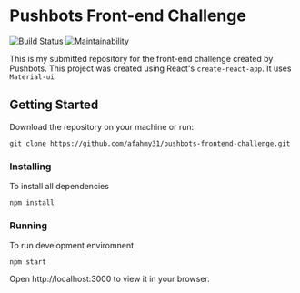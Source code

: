 # Pushbots Front-end Challenge

[![Build Status](https://scrutinizer-ci.com/g/afahmy31/pushbots-frontend-challenge/badges/build.png?b=master)](https://scrutinizer-ci.com/g/afahmy31/pushbots-frontend-challenge/build-status/master)
[![Maintainability](https://api.codeclimate.com/v1/badges/a99a88d28ad37a79dbf6/maintainability)](https://codeclimate.com/github/codeclimate/codeclimate/maintainability)

This is my submitted repository for the front-end challenge created by Pushbots.
This project was created using React's `create-react-app`. It uses `Material-ui`

## Getting Started

Download the repository on your machine or run:

```
git clone https://github.com/afahmy31/pushbots-frontend-challenge.git
```

### Installing

To install all dependencies

```
npm install
```

### Running

To run development enviromnent

```
npm start
```
Open http://localhost:3000 to view it in your browser.
